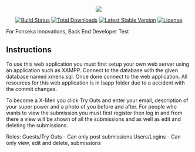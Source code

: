 <p align="center"><img src="https://laravel.com/assets/img/components/logo-laravel.svg"></p>

<p align="center">
<a href="https://travis-ci.org/laravel/framework"><img src="https://travis-ci.org/laravel/framework.svg" alt="Build Status"></a>
<a href="https://packagist.org/packages/laravel/framework"><img src="https://poser.pugx.org/laravel/framework/d/total.svg" alt="Total Downloads"></a>
<a href="https://packagist.org/packages/laravel/framework"><img src="https://poser.pugx.org/laravel/framework/v/stable.svg" alt="Latest Stable Version"></a>
<a href="https://packagist.org/packages/laravel/framework"><img src="https://poser.pugx.org/laravel/framework/license.svg" alt="License"></a>
</p>

For Fonseka Innovations, Back End Developer Test

## Instructions
To use this web application you must first setup your own web server using an application such as XAMPP. 
Connect to the database with the given database named xmens.sql. Once done connect to the web application.
All resources for this web application is in lsapp folder due to a accident with the commit changes.

To become a X-Men you click Try Outs and enter your email, description of your super power and a photo of you before and after.
For people who wants to view the submission you must first register then log in and from there a view will be shown
of all the submissions and as well as edit and deleting the submissions.

Roles:
Guests/Try Outs - Can only post submissions
Users/Logins - Can only view, edit and delete, submissions
